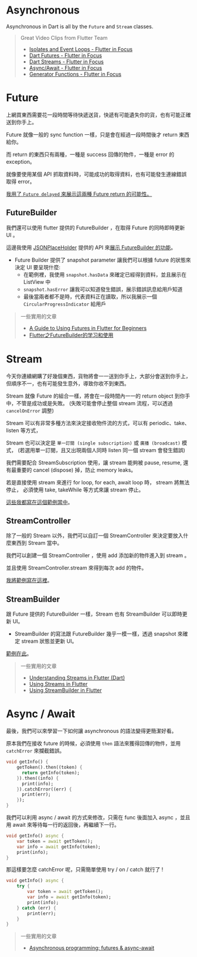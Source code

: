 # Asynchronous

Asynchronous in Dart is all by the `Future` and `Stream` classes.

> Great Video Clips from Flutter Team
> * [Isolates and Event Loops - Flutter in Focus](https://www.youtube.com/watch?v=vl_AaCgudcY)
> * [Dart Futures - Flutter in Focus](https://www.youtube.com/watch?v=OTS-ap9_aXc)
> * [Dart Streams - Flutter in Focus](https://www.youtube.com/watch?v=nQBpOIHE4eE)
> * [Async/Await - Flutter in Focus](https://www.youtube.com/watch?v=SmTCmDMi4BY)
> * [Generator Functions - Flutter in Focus](https://www.youtube.com/watch?v=TF-TBsgIErY)

# Future
上網買東西需要花一段時間等待快遞送貨，快遞有可能遺失你的貨，也有可能正確送到你手上。

Future 就像一般的 sync function 一樣，只是會在經過一段時間後才 return 東西給你。

而 return 的東西只有兩種，一種是 success 回傳的物件，一種是 error 的 exception。

就像要使用某個 API 抓取資料時，可能成功的取得資料，也有可能發生連線錯誤取得 error。

[我用了 `Future delayed` 來展示這兩種 Future return 的可能性。](lib\future\future_screen.dart)

## FutureBuilder
我們還可以使用 flutter 提供的 FutureBuilder ，在取得 Future 的同時即時更新 UI 。

這邊我使用 [JSONPlaceHolder](https://jsonplaceholder.typicode.com/) 提供的 API 來[展示 FutureBuilder 的功能](lib\future\future_builder_screen.dart)。

* Future Builder 提供了 snapshot parameter 讓我們可以根據 future 的狀態來決定 UI 要呈現什麼:
  * 在範例裡，我使用 `snapshot.hasData` 來確定已經得到資料，並且展示在 ListView 中
  * `snapshot.hasError` 讓我可以知道發生錯誤，展示錯誤訊息給用戶知道
  * 最後當兩者都不是時，代表資料正在讀取，所以我展示一個 `CircularProgressIndicator` 給用戶


> 一些實用的文章
> * [A Guide to Using Futures in Flutter for Beginners](https://medium.com/flutter-community/a-guide-to-using-futures-in-flutter-for-beginners-ebeddfbfb967)
> * [Flutter之FutureBuilder的学习和使用](https://juejin.im/post/5bfa9feee51d4524d9250689)

# Stream
今天你連續網購了好幾個東西，貨物將會一一送到你手上，大部分會送到你手上，但順序不一，也有可能發生意外，導致你收不到東西。

Stream 就像 Future 的組合一樣，將會在一段時間內一一的 return object 到你手中，不管是成功或是失敗。
(失敗可能會停止整個 stream 流程，可以透過 `cancelOnError` 調整)

Stream 可以有非常多種方法來決定接收物件流的方式，可以有 periodic、take、listen 等方式，

Stream 也可以決定是 `單一訂閱 (single subscription)` 或 `廣播 (broadcast)` 模式，
(若選用單一訂閱，且又出現兩個人同時 listen 同一個 stream 會發生錯誤)

我們需要配合 StreamSubscription 使用，讓 stream 能夠被 pause, resume, 
還有最重要的 cancel (dispose) 掉，防止 memory leaks。

若是直接使用 stream 來進行 for loop, for each, await loop 時， stream 將無法停止，
必須使用 take, takeWhile 等方式來讓 stream 停止。

[這些我都寫在這個範例當中](lib/stream/stream_screen.dart)。


## StreamController
除了一般的 Stream 以外，我們可以自訂一個 StreamController 來決定要放入什麼東西到 Stream 當中。

我們可以創建一個 StreamController ，使用 add 添加新的物件進入到 stream 。

並且使用 StreamController.stream 來得到每次 add 的物件。

[我將範例寫在這裡](lib/stream/stream_controller_screen.dart)。


## StreamBuilder
跟 Future 提供的 FutureBuilder 一樣，Stream 也有 StreamBuilder 可以即時更新 UI。

* StreamBuilder 的寫法跟 FutureBuilder 幾乎一模一樣，透過 snapshot 來確定 stream 狀態並更新 UI。

[範例在此](lib/stream/stream_builder_screen.dart)。


> 一些實用的文章
> * [Understanding Streams in Flutter (Dart)](https://medium.com/flutter-community/understanding-streams-in-flutter-dart-827340437da6)
> * [Using Streams in Flutter](https://medium.com/@ayushpguptaapg/using-streams-in-flutter-62fed41662e4)
> * [Using StreamBuilder in Flutter](https://medium.com/@sidky/using-streambuilder-in-flutter-dcc2d89c2eae)


# Async / Await
最後，我們可以來學習一下如何讓 asynchronous 的語法變得更簡潔好看。

原本我們在接收 future 的時候，必須使用 `then` 語法來獲得回傳的物件，並用 `catchError` 來攔截錯誤。

``` dart
void getInfo() {
    getToken().then((token) {
      return getInfo(token);
    }).then((info) {
      print(info);
    }).catchError((err) {
      print(err);
    });
}
```

我們可以利用 async / await 的方式來修改，只需在 func 後面加入 async ，並且用 await 來等待每一行的返回後，再繼續下一行。

``` dart
void getInfo() async {
    var token = await getToken();
    var info = await getInfo(token);
    print(info);
}
```

那這樣要怎麼 catchError 呢，只需簡單使用 try / on / catch 就行了 !

``` dart
void getInfo() async {
    try {
        var token = await getToken();
        var info = await getInfo(token);
        print(info);
    } catch (err) {
        print(err);
    }
}
```

> 一些實用的文章
> * [Asynchronous programming: futures & async-await](https://dart.dev/tutorials/language/futures)